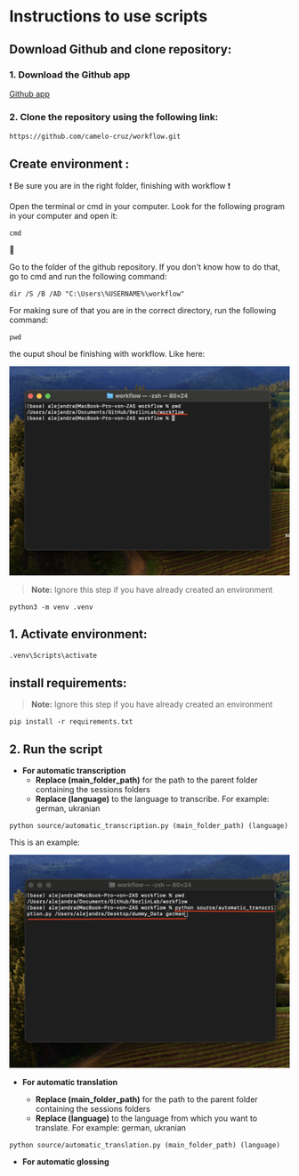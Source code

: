# Instructions to use scripts


## Download Github and clone repository:

### 1. Download the Github app

[Github app](https://desktop.github.com/download/)

### 2. Clone the repository using the following link:

```
https://github.com/camelo-cruz/workflow.git
```


## Create environment :

:exclamation: Be sure you are in the right folder, finishing with workflow :exclamation:

Open the terminal or cmd in your computer. Look for the following program in your computer and open it:

```
cmd
```


Go to the folder of the github repository. If you don't know how to do that, go to cmd and run the following command:

```
dir /S /B /AD "C:\Users\%USERNAME%\workflow"
```

For making sure of that you are in the correct directory, run the following command:

```
pwd
```

the ouput shoul be finishing with workflow. Like here:

![path](images/workflow_path.png "path")

> <strong>Note:</strong> Ignore this step if you have already created an environment

```
python3 -m venv .venv
```
	
## 1. Activate environment:


```
.venv\Scripts\activate
```

##  install requirements:

> **Note:** Ignore this step if you have already created an environment

```
pip install -r requirements.txt
```

## 2. Run the script

- **For automatic transcription**
    - **Replace (main\_folder\_path)** for the path to the parent folder containing the sessions folders
    - **Replace (language)** to the language to transcribe. For example: german, ukranian

```
python source/automatic_transcription.py (main_folder_path) (language)
```

This is an example:

![path](images/transcription_example.png "path")


- **For automatic translation**


    - **Replace (main\_folder\_path)** for the path to the parent folder containing the sessions folders
    - **Replace (language)** to the language from which you want to translate. For example: german, ukranian

```
python source/automatic_translation.py (main_folder_path) (language)
```

- **For automatic glossing**